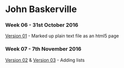 John Baskerville
==================

### Week 06 - 31st October 2016

[Version 01](https://loisgordon.github.io/john-baskerville/john-baskerville.html) - Marked up plain text file as an html5 page

### Week 07 - 7th November 2016

[Version 02](https://loisgordon.github.io/john-baskerville/john-baskerville2.html) 
& [Version 03](https://loisgordon.github.io/john-baskerville/john-baskerville3.html) - Adding lists

